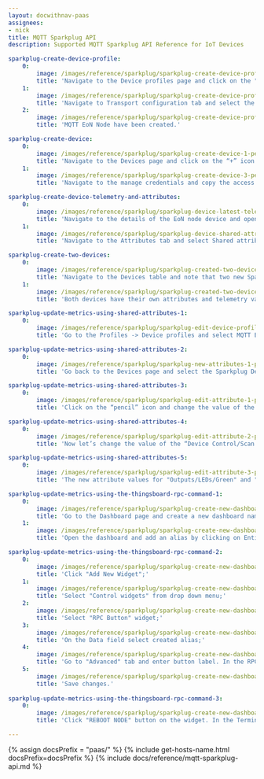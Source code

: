 ```yaml
---
layout: docwithnav-paas
assignees:
- nick
title: MQTT Sparkplug API
description: Supported MQTT Sparkplug API Reference for IoT Devices

sparkplug-create-device-profile:
    0:
        image: /images/reference/sparkplug/sparkplug-create-device-profile-1-pe.png
        title: 'Navigate to the Device profiles page and click on the "+" icon in the device profile table header to open the Add device profile dialog. Use MQTT EoN Node as profile name or any other meaningful value;'
    1:
        image: /images/reference/sparkplug/sparkplug-create-device-profile-2-pe.png
        title: 'Navigate to Transport configuration tab and select the MQTT transport type. Make sure you have selected the “MQTT Sparkplug B Edge of Network (EoN) node” checkbox. Input the names of Sparkplug metrics you would like to store as attributes instead of time series data. This list should also include metrics you may want to update from the server side and push to the device;'
    2:
        image: /images/reference/sparkplug/sparkplug-create-device-profile-3-pe.png
        title: 'MQTT EoN Node have been created.'

sparkplug-create-device:
    0:
        image: /images/reference/sparkplug/sparkplug-create-device-1-pe.png
        title: 'Navigate to the Devices page and click on the “+” icon in the device table header to open the Add new device dialog. Input your EoN node device name (e.g. Node 1) and select the existing device profile: MQTT EoN Node. Click Add;'
    1:
        image: /images/reference/sparkplug/sparkplug-create-device-3-pe.png
        title: 'Navigate to the manage credentials and copy the access token. We will use it in the next step. Note that you may use other types of credentials as well.'

sparkplug-create-device-telemetry-and-attributes:
    0:
        image: /images/reference/sparkplug/sparkplug-device-latest-telemetry-1-pe.png
        title: 'Navigate to the details of the EoN node device and open the Latest telemetry tab. You should see the device metrics, for example Current Grid Voltage;'
    1:
        image: /images/reference/sparkplug/sparkplug-device-shared-attribute-1-pe.png
        title: 'Navigate to the Attributes tab and select Shared attributes scope. You should see metrics that you have previously configured in the Step 1.'

sparkplug-create-two-devices:
    0:
        image: /images/reference/sparkplug/sparkplug-created-two-devices-1-pe.png
        title: 'Navigate to the Devices table and note that two new Sparkplug devices are created by the emulator: "Sparkplug Device 1" and "Sparkplug Device 2";'
    1:
        image: /images/reference/sparkplug/sparkplug-created-two-devices-2-pe.png
        title: 'Both devices have their own attributes and telemetry values that are generated by the emulator.'

sparkplug-update-metrics-using-shared-attributes-1:
    0:
        image: /images/reference/sparkplug/sparkplug-edit-device-profile-1-pe.png
        title: 'Go to the Profiles -> Device profiles and select MQTT EoN Node device profile. In the Transport сonfiguration tab, add a new Sparkplug metric name — “Outputs/*".'

sparkplug-update-metrics-using-shared-attributes-2:
    0:
        image: /images/reference/sparkplug/sparkplug-new-attributes-1-pe.png
        title: 'Go back to the Devices page and select the Sparkplug Device 1. On the Shared attributes tab, you will see two new attributes: “Outputs/LEDs/Green” with the value “true” and “Outputs/LEDs/Yellow” with the value “false”. These are metrics that are saved as attributes, and we can modify them and send values to the device.'

sparkplug-update-metrics-using-shared-attributes-3:
    0:
        image: /images/reference/sparkplug/sparkplug-edit-attribute-1-pe.png
        title: 'Click on the “pencil” icon and change the value of the attribute “Outputs/LEDs/Green” from “true” to “false” by unchecking the corresponding box. Then, click Update.'

sparkplug-update-metrics-using-shared-attributes-4:
    0:
        image: /images/reference/sparkplug/sparkplug-edit-attribute-2-pe.png
        title: 'Now let’s change the value of the “Device Control/Scan Rate” attribute. Click on the “pencil” icon and change the value from “60000” to “30000”. Click Update.'

sparkplug-update-metrics-using-shared-attributes-5:
    0:
        image: /images/reference/sparkplug/sparkplug-edit-attribute-3-pe.png
        title: 'The new attribute values for "Outputs/LEDs/Green" and "Device Control/Scan Rate" have been successfully sent to the device.'

sparkplug-update-metrics-using-the-thingsboard-rpc-command-1:
    0:
        image: /images/reference/sparkplug/sparkplug-create-new-dashboard-1-pe.png
        title: 'Go to the Dashboard page and create a new dashboard named Sparkplug;'
    1:
        image: /images/reference/sparkplug/sparkplug-create-new-dashboard-2-pe.png
        title: 'Open the dashboard and add an alias by clicking on Entity Aliases icon on the top-right. Name the alias (EoN Node, for example), select filter type “Single Entity”, type “Device” and choose our Node 1. Press Add and then Save.'

sparkplug-update-metrics-using-the-thingsboard-rpc-command-2:
    0:
        image: /images/reference/sparkplug/sparkplug-create-new-dashboard-3-pe.png
        title: 'Click "Add New Widget";'
    1:
        image: /images/reference/sparkplug/sparkplug-create-new-dashboard-4-pe.png
        title: 'Select "Control widgets" from drop down menu;'
    2:
        image: /images/reference/sparkplug/sparkplug-create-new-dashboard-5-pe.png
        title: 'Select "RPC Button" widget;'
    3:
        image: /images/reference/sparkplug/sparkplug-create-new-dashboard-6-pe.png
        title: 'On the Data field select created alias;'
    4:
        image: /images/reference/sparkplug/sparkplug-create-new-dashboard-7-pe.png
        title: 'Go to "Advanced" tab and enter button label. In the RPC settings enter "RPC method" (command to the EoN Node) and "RPC method params". Click Add;'
    5:
        image: /images/reference/sparkplug/sparkplug-create-new-dashboard-8-pe.png
        title: 'Save changes.'
        
sparkplug-update-metrics-using-the-thingsboard-rpc-command-3:
    0:
        image: /images/reference/sparkplug/sparkplug-create-new-dashboard-9-pe.png
        title: 'Click "REBOOT NODE" button on the widget. In the Terminal, you will see a message indicating that the RPC command has been sent to the device and the Sparkplug EoN Node 1 has been rebooted.'

---
```


{% assign docsPrefix = "paas/" %}
{% include get-hosts-name.html docsPrefix=docsPrefix %}
{% include docs/reference/mqtt-sparkplug-api.md %}
